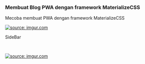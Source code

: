 <h3><strong>Membuat Blog PWA dengan framework MaterializeCSS</strong></h3>
<p>Mecoba membuat PWA dengan framework MaterializeCSS</p>
<p><a href="https://imgur.com/jlvh2wC"><img title="source: imgur.com" src="https://i.imgur.com/jlvh2wC.png" /></a></p>
<p>SideBar</p>
<p>&nbsp;</p>
<p><a href="https://imgur.com/RB1EzFU"><img title="source: imgur.com" src="https://i.imgur.com/RB1EzFU.png" /></a></p>
<p>&nbsp;</p>